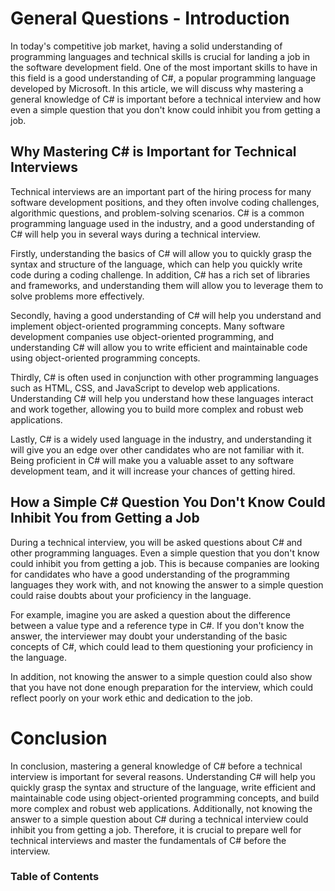 # General Questions - Introduction

In today's competitive job market, having a solid understanding of programming languages and technical skills is crucial for landing a job in the software development field. One of the most important skills to have in this field is a good understanding of C#, a popular programming language developed by Microsoft. In this article, we will discuss why mastering a general knowledge of C# is important before a technical interview and how even a simple question that you don't know could inhibit you from getting a job.

## Why Mastering C# is Important for Technical Interviews

Technical interviews are an important part of the hiring process for many software development positions, and they often involve coding challenges, algorithmic questions, and problem-solving scenarios. C# is a common programming language used in the industry, and a good understanding of C# will help you in several ways during a technical interview.

Firstly, understanding the basics of C# will allow you to quickly grasp the syntax and structure of the language, which can help you quickly write code during a coding challenge. In addition, C# has a rich set of libraries and frameworks, and understanding them will allow you to leverage them to solve problems more effectively.

Secondly, having a good understanding of C# will help you understand and implement object-oriented programming concepts. Many software development companies use object-oriented programming, and understanding C# will allow you to write efficient and maintainable code using object-oriented programming concepts.

Thirdly, C# is often used in conjunction with other programming languages such as HTML, CSS, and JavaScript to develop web applications. Understanding C# will help you understand how these languages interact and work together, allowing you to build more complex and robust web applications.

Lastly, C# is a widely used language in the industry, and understanding it will give you an edge over other candidates who are not familiar with it. Being proficient in C# will make you a valuable asset to any software development team, and it will increase your chances of getting hired.

## How a Simple C# Question You Don't Know Could Inhibit You from Getting a Job

During a technical interview, you will be asked questions about C# and other programming languages. Even a simple question that you don't know could inhibit you from getting a job. This is because companies are looking for candidates who have a good understanding of the programming languages they work with, and not knowing the answer to a simple question could raise doubts about your proficiency in the language.

For example, imagine you are asked a question about the difference between a value type and a reference type in C#. If you don't know the answer, the interviewer may doubt your understanding of the basic concepts of C#, which could lead to them questioning your proficiency in the language.

In addition, not knowing the answer to a simple question could also show that you have not done enough preparation for the interview, which could reflect poorly on your work ethic and dedication to the job.

# Conclusion

In conclusion, mastering a general knowledge of C# before a technical interview is important for several reasons. Understanding C# will help you quickly grasp the syntax and structure of the language, write efficient and maintainable code using object-oriented programming concepts, and build more complex and robust web applications. Additionally, not knowing the answer to a simple question about C# during a technical interview could inhibit you from getting a job. Therefore, it is crucial to prepare well for technical interviews and master the fundamentals of C# before the interview.

### Table of Contents

